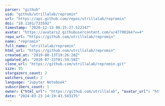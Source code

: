 ```yaml
---
parser: "github"
uid: "github/utrillalab/repromin"
url: "https://api.github.com/repos/utrillalab/repromin"
doi: "10.1101/733592"
timestamp: "2020-12-13 00:25:27.522347"
avatar: "https://avatars2.githubusercontent.com/u/47798164?v=4"
repo_url: "https://github.com/utrillalab/repromin"
name: "repromin"
full_name: "utrillalab/repromin"
html_url: "https://github.com/utrillalab/repromin"
created_at: "2019-08-13T19:26:28Z"
updated_at: "2020-07-23T01:59:58Z"
clone_url: "https://github.com/utrillalab/repromin.git"
size: 95
stargazers_count: 2
watchers_count: 2
language: "Jupyter Notebook"
subscribers_count: 1
owner: {"html_url": "https://github.com/utrillalab", "avatar_url": "https://avatars2.githubusercontent.com/u/47798164?v=4", "login": "utrillalab", "type": "Organization"}
date: "2024-03-23 14:19:43.583175"
---
```


